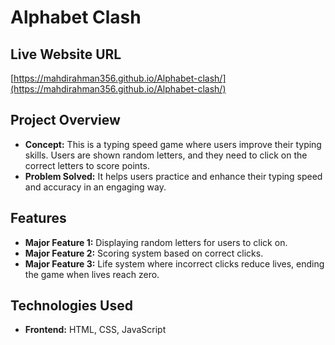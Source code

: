 # Alphabet Clash


## Live Website URL

[https://mahdirahman356.github.io/Alphabet-clash/](https://mahdirahman356.github.io/Alphabet-clash/) 

## Project Overview

- **Concept:** This is a typing speed game where users improve their typing skills. Users are shown random letters, and they need to click on the correct letters to score points.
- **Problem Solved:** It helps users practice and enhance their typing speed and accuracy in an engaging way.


## Features

- **Major Feature 1:** Displaying random letters for users to click on.
- **Major Feature 2:** Scoring system based on correct clicks.
- **Major Feature 3:** Life system where incorrect clicks reduce lives, ending the game when lives reach zero.


## Technologies Used

- **Frontend:**  HTML, CSS, JavaScript
